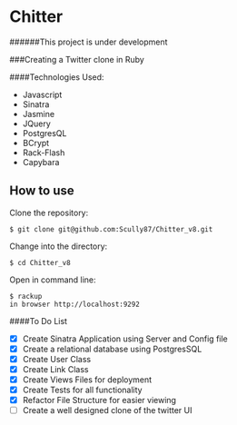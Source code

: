 Chitter
=========
######This project is under development

###Creating a Twitter clone in Ruby

####Technologies Used:

  - Javascript
  - Sinatra
  - Jasmine
  - JQuery
  - PostgresQL
  - BCrypt
  - Rack-Flash
  - Capybara

How to use
----------
Clone the repository:
```shell
$ git clone git@github.com:Scully87/Chitter_v8.git
```

Change into the directory:
```shell
$ cd Chitter_v8
```

Open in command line:
```shell
$ rackup
in browser http://localhost:9292
```

####To Do List
- [x] Create Sinatra Application using Server and Config file
- [x] Create a relational database using PostgresSQL
- [x] Create User Class
- [x] Create Link Class
- [x] Create Views Files for deployment
- [x] Create Tests for all functionality
- [x] Refactor File Structure for easier viewing
- [ ] Create a well designed clone of the twitter UI
